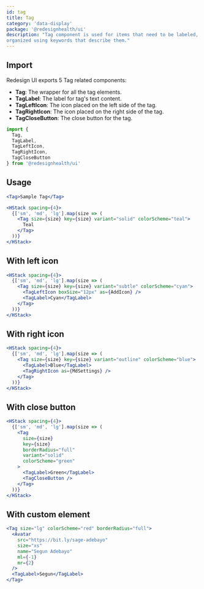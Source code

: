 ```yaml
---
id: tag
title: Tag
category: 'data-display'
package: '@redesignhealth/ui'
description: "Tag component is used for items that need to be labeled, categorized, or
organized using keywords that describe them."
---
```


## Import

Redesign UI exports 5 Tag related components:

- **Tag**: The wrapper for all the tag elements.
- **TagLabel**: The label for tag's text content.
- **TagLeftIcon**: The icon placed on the left side of the tag.
- **TagRightIcon**: The icon placed on the right side of the tag.
- **TagCloseButton**: The close button for the tag.

```js
import {
  Tag,
  TagLabel,
  TagLeftIcon,
  TagRightIcon,
  TagCloseButton
} from '@redesignhealth/ui'
```

## Usage

```jsx
<Tag>Sample Tag</Tag>
```

```jsx
<HStack spacing={4}>
  {['sm', 'md', 'lg'].map(size => (
    <Tag size={size} key={size} variant="solid" colorScheme="teal">
      Teal
    </Tag>
  ))}
</HStack>
```

## With left icon

```jsx
<HStack spacing={4}>
  {['sm', 'md', 'lg'].map(size => (
    <Tag size={size} key={size} variant="subtle" colorScheme="cyan">
      <TagLeftIcon boxSize="12px" as={AddIcon} />
      <TagLabel>Cyan</TagLabel>
    </Tag>
  ))}
</HStack>
```

## With right icon

```jsx
<HStack spacing={4}>
  {['sm', 'md', 'lg'].map(size => (
    <Tag size={size} key={size} variant="outline" colorScheme="blue">
      <TagLabel>Blue</TagLabel>
      <TagRightIcon as={MdSettings} />
    </Tag>
  ))}
</HStack>
```

## With close button

```jsx
<HStack spacing={4}>
  {['sm', 'md', 'lg'].map(size => (
    <Tag
      size={size}
      key={size}
      borderRadius="full"
      variant="solid"
      colorScheme="green"
    >
      <TagLabel>Green</TagLabel>
      <TagCloseButton />
    </Tag>
  ))}
</HStack>
```

## With custom element

```jsx
<Tag size="lg" colorScheme="red" borderRadius="full">
  <Avatar
    src="https://bit.ly/sage-adebayo"
    size="xs"
    name="Segun Adebayo"
    ml={-1}
    mr={2}
  />
  <TagLabel>Segun</TagLabel>
</Tag>
```
